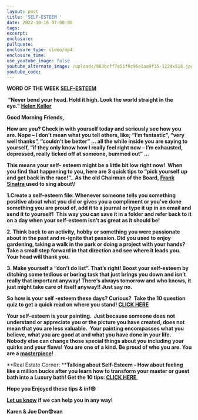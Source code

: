 ```yaml
---
layout: post
title: 'SELF-ESTEEM '
date: 2022-10-16 07:00:00
tags:
excerpt:
enclosure:
pullquote:
enclosure_type: video/mp4
enclosure_time:
use_youtube_image: false
youtube_alternate_image: /uploads/083bcff7e51f0c96e1aa9f35-1224x518.jpg
youtube_code:
---
```

**WORD OF THE WEEK&nbsp;[SELF-ESTEEM](https://www.bing.com/search?q=self+esteem+definition&amp;cvid=025873c838e24723b945c8c46c36681a&amp;aqs=edge..69i57j69i64.11614j0j1&amp;pglt=675&amp;FORM=ANNTA1&amp;PC=U531)**

**&nbsp;“Never bend your head. Hold it high. Look the world straight in the eye."&nbsp;[Helen Keller](https://quotesgram.com/helen-keller-quotes-on-self-esteem/)**

**Good Morning Friends,**

**How are you? Check in with yourself today and seriously see how you are. Nope – I don’t mean what you tell others, like; “I’m fantastic”, “very well thanks”, “couldn’t be better” … all the while inside you are saying to yourself, “if they only know how I really feel right now – I’m exhausted, depressed, really ticked off at someone, bummed out” …**

**This means your self- esteem might be a little bit low right now\!&nbsp; When you find that happening to you, here are 3 quick tips to “pick yourself up and get back in the race\!”.. As the old Chairman of the Board,&nbsp;[Frank Sinatra&nbsp;](https://en.wikipedia.org/wiki/Frank_Sinatra#:~:text=Frank%20Sinatra%20Francis%20Albert%20Sinatra%20%28%2F%20s%C9%AA%CB%88n%C9%91%CB%90tr%C9%99%20%2F%3B,the%20Board%22%2C%20and%20subsequently%20as%20Ole%20%27Blue%20Eyes.)used to sing about\!**

**1\.Create a self-esteem file: Whenever someone tells you something positive about what you did or gives you a compliment or you've done something you are proud of, add it to a journal or type it up in an email and send it to yourself\!&nbsp; This way you can save it in a folder and refer back to it on a day when your self-esteem isn't as great as it should be\!**

**2\. Think back to an activity, hobby or something you were passionate about in the past and re-ignite that passion. Did you used to enjoy gardening, taking a walk in the park or doing a project with your hands?&nbsp; Take a small step forward in that direction and see where it leads you. Your head will thank you.**

**3\. Make yourself a “don’t do list”. That’s right\! Boost your self-esteem by ditching some tedious or boring task that just brings you down and isn’t really that important anyway\! There’s always tomorrow and who knows, it just might take care of itself anyway\!\! Just say no.**

**So how is your self -esteem these days? Curious?&nbsp; Take the 10 question quiz to get a quick read on where you stand\!&nbsp;[CLICK HERE](https://www.anxietycentre.com/tests/self-esteem-test/)**

**Your self-esteem is your painting. &nbsp;Just because someone does not understand or appreciate you or the picture you have created, does not mean that you are less valuable.&nbsp; Your painting encompasses what you believe, what you are good at and what you have done in your life. Nobody else can change those special things about you including your quirks and your flaws\! You are one of a kind. Be proud of who you are. You are a&nbsp;[masterpiece](https://youtu.be/6dZ6eVGtvME?t=209)\!**

**Real Estate Corner:&nbsp;****Talking about Self-Esteem - How about feeling like a million bucks after you learn how to transform your master or guest bath into a Luxury bath\! Get the 10 tips:&nbsp;[CLICK HERE&nbsp;](https://www.bing.com/videos/search?q=How+to+make+your+bath+shower+like+a+luxury+hotel&amp;docid=608017561171673968&amp;mid=31BA485B337F59E2A1BB31BA485B337F59E2A1BB&amp;view=detail)**

**Hope you Enjoyed these tips & inf😎**

**[Let us know](https://longislandrealestatevideoblog.com/contact)&nbsp;if we can help you in any way\!&nbsp;**

**Karen & Joe Don😎van&nbsp;**&nbsp;